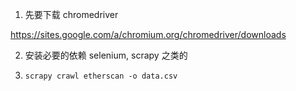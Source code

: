 1. 先要下载 chromedriver

 https://sites.google.com/a/chromium.org/chromedriver/downloads

2. 安装必要的依赖 selenium, scrapy 之类的

3. `scrapy crawl etherscan -o data.csv`
